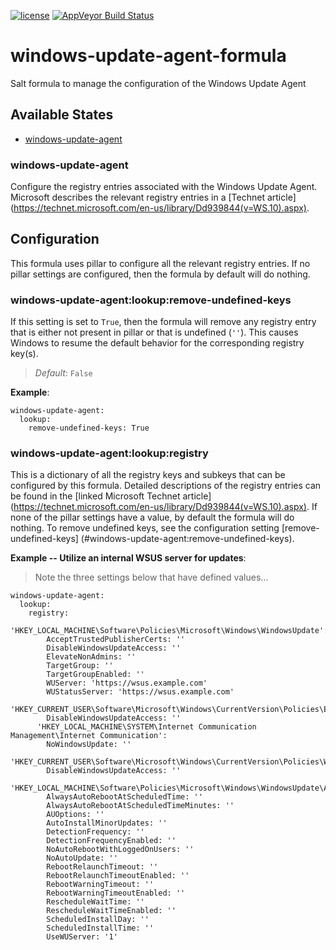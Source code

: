 [![license](https://img.shields.io/github/license/MetroStar/windows-update-agent-formula.svg)](./LICENSE)
[![AppVeyor Build Status](https://ci.appveyor.com/api/projects/status/github/MetroStar/windows-update-agent-formula?branch=master&svg=true)](https://ci.appveyor.com/project/MetroStar/windows-update-agent-formula)

# windows-update-agent-formula
Salt formula to manage the configuration of the Windows Update Agent


## Available States

-   [windows-update-agent](#windows-update-agent)


### windows-update-agent

Configure the registry entries associated with the Windows Update Agent.
Microsoft describes the relevant registry entries in a [Technet article]
(https://technet.microsoft.com/en-us/library/Dd939844(v=WS.10).aspx).


## Configuration

This formula uses pillar to configure all the relevant registry entries. If no
pillar settings are configured, then the formula by default will do nothing.


### windows-update-agent:lookup:remove-undefined-keys

If this setting is set to `True`, then the formula will remove any registry
entry that is either not present in pillar or that is undefined (`''`). This
causes Windows to resume the default behavior for the corresponding registry
key(s).

>*Default*: `False`

**Example**:

```
windows-update-agent:
  lookup:
    remove-undefined-keys: True
```


### windows-update-agent:lookup:registry

This is a dictionary of all the registry keys and subkeys that can be
configured by this formula. Detailed descriptions of the registry entries can
be found in the [linked Microsoft Technet article]
(https://technet.microsoft.com/en-us/library/Dd939844(v=WS.10).aspx). If none
of the pillar settings have a value, by default the formula will do nothing.
To remove undefined keys, see the configuration setting [remove-undefined-keys]
(#windows-update-agent:remove-undefined-keys).

**Example -- Utilize an internal WSUS server for updates**:
>Note the three settings below that have defined values...

```
windows-update-agent:
  lookup:
    registry:
      'HKEY_LOCAL_MACHINE\Software\Policies\Microsoft\Windows\WindowsUpdate':
        AcceptTrustedPublisherCerts: ''
        DisableWindowsUpdateAccess: ''
        ElevateNonAdmins: ''
        TargetGroup: ''
        TargetGroupEnabled: ''
        WUServer: 'https://wsus.example.com'
        WUStatusServer: 'https://wsus.example.com'
      'HKEY_CURRENT_USER\Software\Microsoft\Windows\CurrentVersion\Policies\Explorer':
        DisableWindowsUpdateAccess: ''
      'HKEY_LOCAL_MACHINE\SYSTEM\Internet Communication Management\Internet Communication':
        NoWindowsUpdate: ''
      'HKEY_CURRENT_USER\Software\Microsoft\Windows\CurrentVersion\Policies\WindowsUpdate':
        DisableWindowsUpdateAccess: ''
      'HKEY_LOCAL_MACHINE\Software\Policies\Microsoft\Windows\WindowsUpdate\AU':
        AlwaysAutoRebootAtScheduledTime: ''
        AlwaysAutoRebootAtScheduledTimeMinutes: ''
        AUOptions: ''
        AutoInstallMinorUpdates: ''
        DetectionFrequency: ''
        DetectionFrequencyEnabled: ''
        NoAutoRebootWithLoggedOnUsers: ''
        NoAutoUpdate: ''
        RebootRelaunchTimeout: ''
        RebootRelaunchTimeoutEnabled: ''
        RebootWarningTimeout: ''
        RebootWarningTimeoutEnabled: ''
        RescheduleWaitTime: ''
        RescheduleWaitTimeEnabled: ''
        ScheduledInstallDay: ''
        ScheduledInstallTime: ''
        UseWUServer: '1'
```
